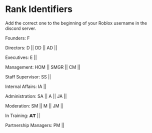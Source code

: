 # Rank Identifiers

Add the correct one to the beginning of your Roblox username in the discord server.

Founders: F

Directors: D || DD || AD ||

Executives: E ||

Management: HOM || SMGR || CM || 

Staff Supervisor: SS ||

Internal Affairs: IA ||

Administration: SA || A || JA ||

Moderation: SM || M || JM ||

In Training: 𝗔𝗧 ||

Partnership Managers: PM ||
